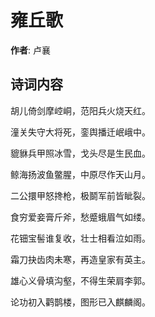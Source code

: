 # 雍丘歌

**作者**: 卢襄

## 诗词内容

胡儿倚剑摩崆峒，范阳兵火烧天红。

潼关失守大将死，銮舆播迁岷峨中。

貔貅兵甲照冰雪，戈头尽是生民血。

鲸海扬波鱼鳖腥，中原尽作天山月。

二公擐甲怒搀枪，极鬬军前皆眦裂。

食穷爱妾膏斤斧，愁蹙蛾眉气如缕。

花钿宝髻谁复收，壮士相看泣如雨。

霜刀抉齿肉未寒，再造皇家有英主。

雄心义骨填沟壑，不得生荣肩李郭。

论功初入鹳鹊楼，图形已入麒麟阁。


